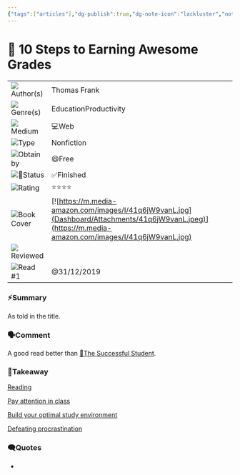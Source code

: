 ```yaml
---
{"tags":["articles"],"dg-publish":true,"dg-note-icon":"lackluster","noteIcon":"lackluster","permalink":"/04-resources-material-para-zettel/articles/10-steps-to-earning-awesome-grades/","dgPassFrontmatter":true,"created":"2025-10-16T10:15:28.716+01:00","updated":"2025-10-23T12:50:28.807+01:00"}
---
```


# 📕 10 Steps to Earning Awesome Grades

|   |   |
|---|---|
|![](Dashboard/Attachments/list_gray%20784.svg)Author(s)|Thomas Frank|
|![](Dashboard/Attachments/list_gray%20784.svg)Genre(s)|EducationProductivity|
|![](Dashboard/Attachments/arrow-circle-down_gray%20822.svg)Medium|💻Web|
|![](Dashboard/Attachments/arrow-circle-down_gray%20822.svg)Type|Nonfiction|
|![](Dashboard/Attachments/arrow-circle-down_gray%20822.svg)Obtain by|😆Free|
|![](Dashboard/Attachments/arrow-circle-down_gray%20822.svg)📕Status|✅Finished|
|![](Dashboard/Attachments/arrow-circle-down_gray%20822.svg)Rating|⭐⭐⭐⭐|
|![](Dashboard/Attachments/attachment_gray%207.svg)Book Cover|[![https://m.media-amazon.com/images/I/41q6jW9vanL.jpg](Dashboard/Attachments/41q6jW9vanL.jpeg)](https://m.media-amazon.com/images/I/41q6jW9vanL.jpg)|
|![](Dashboard/Attachments/checkmark-square_gray%20521.svg)Reviewed||
|![](Dashboard/Attachments/calendar_gray%201155.svg)Read #1|@31/12/2019|

### ⚡Summary

As told in the title.

### 🗣️Comment

A good read better than [📕The Successful Student](The%20Successful%20Student%207de331e0be784b8cb4bd3d21428709f9.html).

### 🏡Takeaway

[Reading](10%20Steps%20to%20Earning%20Awesome%20Grades/Reading%200949dd5f6606486fb00993d146eea29f.html)

[Pay attention in class](10%20Steps%20to%20Earning%20Awesome%20Grades/Pay%20attention%20in%20class%20a7d93fdbdd8743f0bc1633c8b78256d8.html)

[Build your optimal study environment](10%20Steps%20to%20Earning%20Awesome%20Grades/Build%20your%20optimal%20study%20environment%20af0d8d58c7654bd2b856c7d1ac1296a6.html)

[Defeating procrastination](10%20Steps%20to%20Earning%20Awesome%20Grades/Defeating%20procrastination%204bf8d4b536f344c19e41c678421c1e4b.html)

### 🗨️Quotes

-